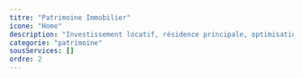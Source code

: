 ```yaml
---
titre: "Patrimoine Immobilier"
icone: "Home"
description: "Investissement locatif, résidence principale, optimisation fiscale immobilière."
categorie: "patrimoine"
sousServices: []
ordre: 2
---
```

